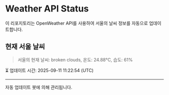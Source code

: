 
# Weather API Status

이 리포지토리는 OpenWeather API를 사용하여 서울의 날씨 정보를 자동으로 업데이트합니다.

## 현재 서울 날씨
> 서울의 현재 날씨: broken clouds, 온도: 24.88°C, 습도: 61%

⏳ 업데이트 시간: 2025-09-11 11:22:54 (UTC)

---
자동 업데이트 봇에 의해 관리됩니다.
